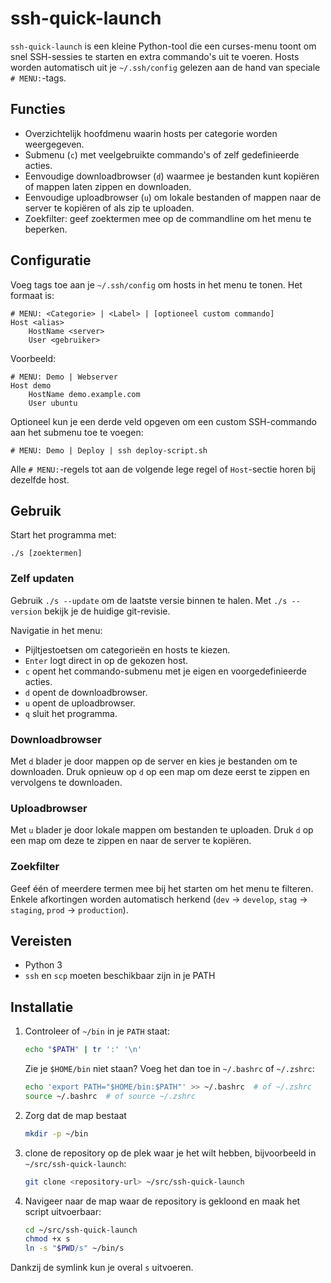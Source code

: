 # ssh-quick-launch

`ssh-quick-launch` is een kleine Python-tool die een curses-menu toont om snel SSH-sessies te starten en extra commando's uit te voeren. Hosts worden automatisch uit je `~/.ssh/config` gelezen aan de hand van speciale `# MENU:`-tags.

## Functies

- Overzichtelijk hoofdmenu waarin hosts per categorie worden weergegeven.
- Submenu (`c`) met veelgebruikte commando's of zelf gedefinieerde acties.
- Eenvoudige downloadbrowser (`d`) waarmee je bestanden kunt kopiëren of mappen laten zippen en downloaden.
- Eenvoudige uploadbrowser (`u`) om lokale bestanden of mappen naar de server te kopiëren of als zip te uploaden.
- Zoekfilter: geef zoektermen mee op de commandline om het menu te beperken.

## Configuratie

Voeg tags toe aan je `~/.ssh/config` om hosts in het menu te tonen. Het formaat is:

```
# MENU: <Categorie> | <Label> | [optioneel custom commando]
Host <alias>
    HostName <server>
    User <gebruiker>
```

Voorbeeld:

```
# MENU: Demo | Webserver
Host demo
    HostName demo.example.com
    User ubuntu
```

Optioneel kun je een derde veld opgeven om een custom SSH-commando aan het submenu toe te voegen:

```
# MENU: Demo | Deploy | ssh deploy-script.sh
```

Alle `# MENU:`-regels tot aan de volgende lege regel of `Host`-sectie horen bij dezelfde host.

## Gebruik

Start het programma met:

```
./s [zoektermen]
```

### Zelf updaten

Gebruik `./s --update` om de laatste versie binnen te halen. Met `./s --version`
bekijk je de huidige git-revisie.

Navigatie in het menu:

- Pijltjestoetsen om categorieën en hosts te kiezen.
- `Enter` logt direct in op de gekozen host.
- `c` opent het commando-submenu met je eigen en voorgedefinieerde acties.
- `d` opent de downloadbrowser.
- `u` opent de uploadbrowser.
- `q` sluit het programma.

### Downloadbrowser

Met `d` blader je door mappen op de server en kies je bestanden om te downloaden. Druk opnieuw op `d` op een map om deze eerst te zippen en vervolgens te downloaden.

### Uploadbrowser

Met `u` blader je door lokale mappen om bestanden te uploaden. Druk `d` op een map om deze te zippen en naar de server te kopiëren.

### Zoekfilter

Geef één of meerdere termen mee bij het starten om het menu te filteren. Enkele afkortingen worden automatisch herkend (`dev` → `develop`, `stag` → `staging`, `prod` → `production`).

## Vereisten

- Python 3
- `ssh` en `scp` moeten beschikbaar zijn in je PATH

## Installatie

1. Controleer of `~/bin` in je `PATH` staat:

   ```bash
   echo "$PATH" | tr ':' '\n'
   ```

   Zie je `$HOME/bin` niet staan? Voeg het dan toe in `~/.bashrc` of `~/.zshrc`:

   ```bash
   echo 'export PATH="$HOME/bin:$PATH"' >> ~/.bashrc  # of ~/.zshrc
   source ~/.bashrc  # of source ~/.zshrc
   ```

2. Zorg dat de map bestaat

   ```bash
   mkdir -p ~/bin
   ```
   
3. clone de repository op de plek waar je het wilt hebben, bijvoorbeeld in `~/src/ssh-quick-launch`:

   ```bash
   git clone <repository-url> ~/src/ssh-quick-launch
   ```

4. Navigeer naar de map waar de repository is gekloond en maak het script uitvoerbaar:
   ```bash
   cd ~/src/ssh-quick-launch
   chmod +x s
   ln -s "$PWD/s" ~/bin/s
   ```

Dankzij de symlink kun je overal `s` uitvoeren.

